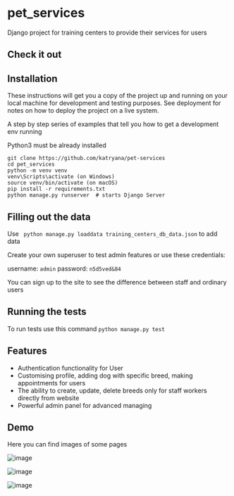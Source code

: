 # pet_services

Django project for training centers to provide their services for users

## Check it out


## Installation

These instructions will get you a copy of the project up and running on your local machine for development and testing purposes. See deployment for notes on how to deploy the project on a live system.

A step by step series of examples that tell you how to get a development env running

Python3 must be already installed

```shell
git clone https://github.com/katryana/pet-services
cd pet_services
python -m venv venv
venv\Scripts\activate (on Windows)
source venv/bin/activate (on macOS)
pip install -r requirements.txt
python manage.py runserver  # starts Django Server
```

## Filling out the data

Use ``` python manage.py loaddata training_centers_db_data.json``` to add data

Create your own superuser to test admin features or use these credentials:

username: ``` admin ``` 
password: ```n5d5ved&84```

You can sign up to the site to see the difference between staff and ordinary users

## Running the tests

To run tests use this command ```python manage.py test ```

## Features

* Authentication functionality for User
* Customising profile, adding dog with specific breed, making appointments for users 
* The ability to create, update, delete breeds only for staff workers directly from website
* Powerful admin panel for advanced managing

## Demo

Here you can find images of some pages

![image](https://github.com/katryana/pet-services/assets/136272476/f2efdd71-f358-429c-9da4-1a49583e2b00)

![image](https://github.com/katryana/pet-services/assets/136272476/39a5192a-ba59-49e9-bcdf-5ff4c545634b)

![image](https://github.com/katryana/pet-services/assets/136272476/81a500b4-8fe5-47cd-81ad-41db7626251b)
